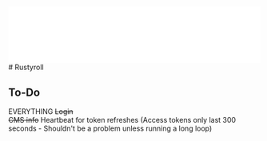<img src="./imgs/logo.svg" width="512" align="right" />
# Rustyroll

## To-Do
EVERYTHING
~~Login~~   
~~CMS info~~
Heartbeat for token refreshes (Access tokens only last 300 seconds - Shouldn't be a problem unless running a long loop)
